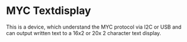 # MYC Textdisplay
This is a device, which understand the MYC protocol via I2C or USB and can output written text to a 16x2 or 20x 2 character text display.
